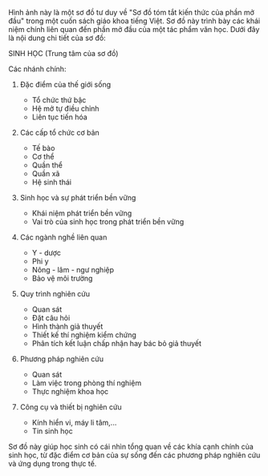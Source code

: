 Hình ảnh này là một sơ đồ tư duy về "Sơ đồ tóm tắt kiến thức của phần mở đầu" trong một cuốn sách giáo khoa tiếng Việt. Sơ đồ này trình bày các khái niệm chính liên quan đến phần mở đầu của một tác phẩm văn học. Dưới đây là nội dung chi tiết của sơ đồ:

SINH HỌC
(Trung tâm của sơ đồ)

Các nhánh chính:

1. Đặc điểm của thế giới sống
   - Tổ chức thứ bậc
   - Hệ mở tự điều chỉnh
   - Liên tục tiến hóa

2. Các cấp tổ chức cơ bản
   - Tế bào
   - Cơ thể
   - Quần thể
   - Quần xã
   - Hệ sinh thái

3. Sinh học và sự phát triển bền vững
   - Khái niệm phát triển bền vững
   - Vai trò của sinh học trong phát triển bền vững

4. Các ngành nghề liên quan
   - Y - dược
   - Phi y
   - Nông - lâm - ngư nghiệp
   - Bảo vệ môi trường

5. Quy trình nghiên cứu
   - Quan sát
   - Đặt câu hỏi
   - Hình thành giả thuyết
   - Thiết kế thí nghiệm kiểm chứng
   - Phân tích kết luận chấp nhận hay bác bỏ giả thuyết

6. Phương pháp nghiên cứu
   - Quan sát
   - Làm việc trong phòng thí nghiệm
   - Thực nghiệm khoa học

7. Công cụ và thiết bị nghiên cứu
   - Kính hiển vi, máy li tâm,...
   - Tin sinh học

Sơ đồ này giúp học sinh có cái nhìn tổng quan về các khía cạnh chính của sinh học, từ đặc điểm cơ bản của sự sống đến các phương pháp nghiên cứu và ứng dụng trong thực tế.